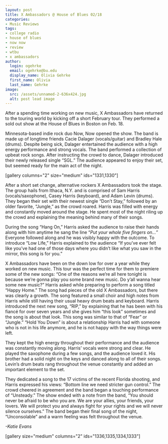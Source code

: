 ```yaml
---
layout: post
title: X Ambassadors @ House of Blues 02/18
categories:
- Music Reviews
tags:
- college radio
- house of blues
- now now
- review
- wtbu
- x ambassadors
author:
  login: ogehrke
  email: ogehrke@bu.edu
  display_name: Olivia Gehrke
  first_name: Olivia
  last_name: Gehrke
image:
  src: /assets/unnamed-2-636x424.jpg
  alt: post lead image
---
```


After a spending time working on new music, X Ambassadors have returned to the touring world by kicking off a short February tour. They performed a sold out show at the House of Blues in Boston on Feb. 18.

Minnesota-based indie rock duo Now, Now opened the show. The band is made up of longtime friends Cacie Dalager (vocals/guitar) and Bradley Hale (drums). Despite being sick, Dalager entertained the audience with a high energy performance and strong vocals. The band performed a collection of upbeat rock songs. After instructing the crowd to dance, Dalager introduced their newly released single “SGL.” The audience appeared to enjoy their set, but seemed ready for the main act of the night.

\[gallery columns="2" size="medium" ids="1331,1330"\]

After a short set change, alternative rockers X Ambassadors took the stage. The group hails from Ithaca, N.Y. and is comprised of Sam Harris (vocals/saxophone), Casey Harris (keyboard), and Adam Levin (drums). They began their set with their newest single “Don’t Stay,” followed by an older favorite, “Jungle,” as the crowd roared. Harris was filled with energy and constantly moved around the stage. He spent most of the night riling up the crowd and explaining the meaning behind many of their songs.

During the song “Hang On,” Harris asked the audience to raise their hands along with him anytime he sang the line “_Put your whole five fingers on…_” Everyone followed along and he was visibly happy with the outcome. To introduce “Low Life,” Harris explained to the audience “If you’ve ever felt like you’ve had one of those days where you didn’t like what you saw in the mirror, this song is for you.”

X Ambassadors have been on the down low for over a year while they worked on new music. This tour was the perfect time for them to premiere some of the new songs: “One of the reasons we’re all here tonight is because we’re gonna play you some brand new music. Do y’all wanna hear some new music?” Harris asked while preparing to perform a song titled “Happy Home.” The song had pieces of the old X Ambassadors, but there was clearly a growth. The song featured a small choir and high notes from Harris while still having their usual heavy drum beats and keyboard. Harris introduced the next new song, “RIP,” by explaining that he has been with his fiancé for over seven years and she gives him “this look” sometimes and the song is about that look. This song was similar to that of “Fear” or “Jungle.” “Hold You Down” is about a relationship Harris had with someone who is not in his life anymore, and he is not happy with the way things were left.

They kept the high energy throughout their performance and the audience was constantly moving along. Harris’ vocals were strong and clear. He played the saxophone during a few songs, and the audience loved it. His brother had a solid night on the keys and danced along to all of their songs. Levin’s drum beats rang throughout the venue constantly and added an important element to the set.

They dedicated a song to the 17 victims of the recent Florida shooting, and Harris expressed his views: “Bottom line we need stricter gun control.” The crowd cheered in agreement and the band began a touching performance of “Unsteady.” The show ended with a note from the band, “You should never be afraid to be who you are. We are your allies, your friends, your lovers. We will protect you and always fight for your rights and we will never silence ourselves.” The band began their final song of the night, “Unconsolable” and a warm feeling was felt throughout the venue.

_\-Katie Evans_

\[gallery size="medium" columns="2" ids="1336,1335,1334,1333"\]